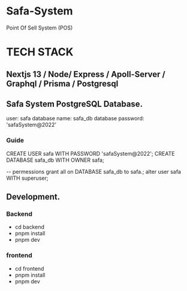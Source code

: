 # Safa-System
Point Of Sell System (POS)

# TECH STACK
## Nextjs 13 / Node/ Express / Apoll-Server / Graphql / Prisma / Postgresql

## Safa System PostgreSQL Database.
user: safa
database name: safa_db
database password: 'safaSystem@2022’
### Guide
CREATE USER safa WITH PASSWORD 'safaSystem@2022';
CREATE DATABASE safa_db WITH OWNER safa;

-- permessions
grant all on DATABASE safa_db to safa.;
alter user safa WITH superuser;

## Development.
### Backend 
* cd backend
* pnpm install
* pnpm dev

### frontend
* cd frontend
* pnpm install
* pnpm dev

